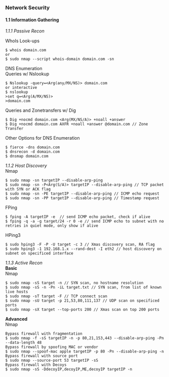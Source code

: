 ### Network Security  
#### 1.1 Information Gathering
_1.1.1 Passive Recon_  

WhoIs Look-ups
```
$ whois domain.com
or
$ sudo nmap --script whois-domain domain.com -sn
```
DNS Enumeration  
Queries w/ Nslookup
```
$ Nslookup -query=<Arg(any/MX/NS)> domain.com
or interactive
$ nslookup
>set q=<Arg(A/MX/NS)>
>domain.com
```
Queries and Zonetransfers w/ Dig
```
$ Dig +nocmd domain.com <Arg(MX/NS/A)> +noall +answer
$ Dig +nocmd domain.com AXFR +noall +answer @domain.com // Zone Transfer
```
Other Options for DNS Enumeration
```
$ fierce -dns domain.com
$ dnsrecon -d domain.com
$ dnsmap domain.com
```

_1.1.2 Host Discovery_  
Nmap
```
$ sudo nmap -sn targetIP --disable-arp-ping
$ sudo nmap -sn -P<Arg(S/A)> targetIP --disable-arp-ping // TCP packet with SYN or ACK flag
$ sudo nmap -sn -PE targetIP --disable-arp-ping // ICMP echo request
$ sudo nmap -sn -PP targetIP --disable-arp-ping // Timestamp request
```
FPing
```
$ fping -A targetIP -e  // send ICMP echo packet, check if alive
$ fping -q -a -g target/24 -r 0 -e // send ICMP echo to subnet with no retries in quiet mode, only show if alive
```
HPing3
```
$ sudo hping3 -F -P -U target -c 3 // Xmas discovery scan, RA flag
$ sudo hping3 -1 192.168.1.x --rand-dest -I eth2 // host discovery on subnet on specificed interface
```

_1.1.3 Active Recon_  
**Basic**  
Nmap
```
$ sudo nmap -sS target -n // SYN scan, no hostname resolution
$ sudo nmap -sS -n -Pn -iL target.txt // SYN scan, from list of known live hosts
$ sudo nmap -sT target -F // TCP connect scan
$ sudo nmap -sU target -p 21,53,80,111,137 // UDP scan on specificed ports
$ sudo nmap -sX target --top-ports 200 // Xmas scan on top 200 ports
```
**Advanced**  
Nmap
```
Bypass firewall with fragmentation  
$ sudo nmap -f -sS targetIP -n -p 80,21,153,443 --disable-arp-ping -Pn --data-length 48
Bypass firewall by spoofing MAC or vendor 
$ sudo nmap --spoof-mac apple targetIP -p 80 -Pn --disable-arp-ping -n 
Bypass firewall with source port
$ sudo nmap --source-port 53 targetIP -sS
Bypass firewall with Decoys
$ sudo nmap -sS -DdecoyIP,decoyIP,ME,decoyIP targetIP -n
```
